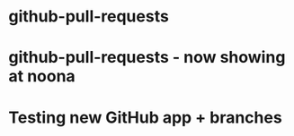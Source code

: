 # github-pull-requests
# github-pull-requests - now showing at noona
# Testing new GitHub app + branches
